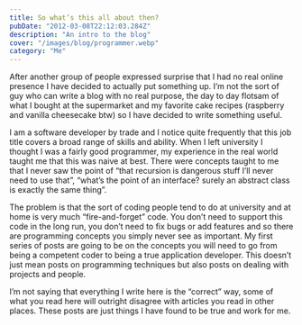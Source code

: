 ```yaml
---
title: So what’s this all about then?
pubDate: "2012-03-08T22:12:03.284Z"
description: "An intro to the blog"
cover: "/images/blog/programmer.webp"
category: "Me"
---
```


After another group of people expressed surprise that I had no real online presence I have decided to actually put something up. I’m not the sort of guy who can write a blog with no real purpose, the day to day flotsam of what I bought at the supermarket and my favorite cake recipes (raspberry and vanilla cheesecake btw) so I have decided to write something useful.

I am a software developer by trade and I notice quite frequently that this job title covers a broad range of skills and ability. When I left university I thought I was a fairly good programmer, my experience in the real world taught me that this was naive at best. There were concepts taught to me that I never saw the point of “that recursion is dangerous stuff I’ll never need to use that”, “what’s the point of an interface? surely an abstract class is exactly the same thing”.

The problem is that the sort of coding people tend to do at university and at home is very much “fire-and-forget” code. You don’t need to support this code in the long run, you don’t need to fix bugs or add features and so there are programming concepts you simply never see as important. My first series of posts are going to be on the concepts you will need to go from being a competent coder to being a true application developer. This doesn’t just mean posts on programming techniques but also posts on dealing with projects and people.

I’m not saying that everything I write here is the “correct” way, some of what you read here will outright disagree with articles you read in other places. These posts are just things I have found to be true and work for me.
